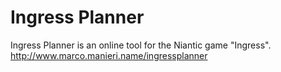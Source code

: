 # Ingress Planner
Ingress Planner is an online tool for the Niantic game "Ingress".
http://www.marco.manieri.name/ingressplanner

